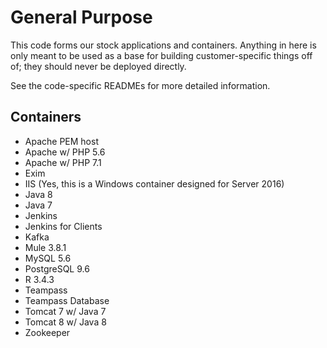 # General Purpose
This code forms our stock applications and containers.  Anything in here is only meant to be used as a base for building customer-specific things off of; they should never be deployed directly.

See the code-specific READMEs for more detailed information.

## Containers
- Apache PEM host
- Apache w/ PHP 5.6
- Apache w/ PHP 7.1
- Exim
- IIS (Yes, this is a Windows container designed for Server 2016)
- Java 8
- Java 7
- Jenkins
- Jenkins for Clients
- Kafka
- Mule 3.8.1
- MySQL 5.6
- PostgreSQL 9.6
- R 3.4.3
- Teampass
- Teampass Database
- Tomcat 7 w/ Java 7
- Tomcat 8 w/ Java 8
- Zookeeper
